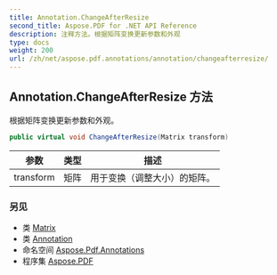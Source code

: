 ```yaml
---
title: Annotation.ChangeAfterResize
second_title: Aspose.PDF for .NET API Reference
description: 注释方法。根据矩阵变换更新参数和外观
type: docs
weight: 200
url: /zh/net/aspose.pdf.annotations/annotation/changeafterresize/
---
```

## Annotation.ChangeAfterResize 方法

根据矩阵变换更新参数和外观。

```csharp
public virtual void ChangeAfterResize(Matrix transform)
```

| 参数 | 类型 | 描述 |
| --- | --- | --- |
| transform | 矩阵 | 用于变换（调整大小）的矩阵。 |

### 另见

* 类 [Matrix](../../../aspose.pdf/matrix/)
* 类 [Annotation](../)
* 命名空间 [Aspose.Pdf.Annotations](../../../aspose.pdf.annotations/)
* 程序集 [Aspose.PDF](../../../)